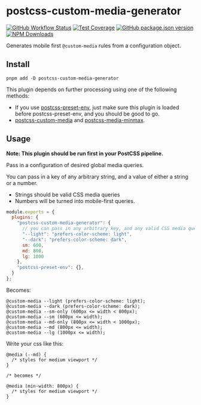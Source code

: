 # postcss-custom-media-generator

[![GitHub Workflow Status](https://img.shields.io/github/actions/workflow/status/allmyfutures/postcss-custom-media-generator/test.yml?branch=main&label=Unit%20Tests&style=flat-square)](https://github.com/allmyfutures/postcss-custom-media-generator)
[![Test Coverage](https://img.shields.io/codeclimate/coverage/allmyfutures/postcss-custom-media-generator?style=flat-square)](https://codeclimate.com/github/allmyfutures/postcss-custom-media-generator/test_coverage)
[![GitHub package.json version](https://img.shields.io/github/package-json/v/allmyfutures/postcss-custom-media-generator?style=flat-square)](https://github.com/allmyfutures/postcss-custom-media-generator/releases/latest)
[![NPM Downloads](https://img.shields.io/npm/dt/postcss-custom-media-generator?label=npm%20downloads&style=flat-square)](https://www.npmjs.com/package/postcss-custom-media-generator)

Generates mobile first `@custom-media` rules from a configuration object.

## Install

```shell
pnpm add -D postcss-custom-media-generator
```

This plugin depends on further processing using one of the following methods:

- If you use [postcss-preset-env], just make sure this plugin is loaded before postcss-preset-env, and you should be good to go.
- [postcss-custom-media] and [postcss-media-minmax].

## Usage

**Note: This plugin should be run first in your PostCSS pipeline.**

Pass in a configuration of desired global media queries.

You can pass in a key of any arbitrary string, and a value of either a string or a number.

- Strings should be valid CSS media queries
- Numbers will be turned into mobile-first queries.

```js
module.exports = {
  plugins: {
    "postcss-custom-media-generator": {
      // you can pass in any arbitrary key, and any valid CSS media query value
      "--light": "prefers-color-scheme: light",
      "--dark": "prefers-color-scheme: dark",
      sm: 600,
      md: 800,
      lg: 1000
    },
    "postcss-preset-env": {},
  }
};
```

Becomes:

```postcss
@custom-media --light (prefers-color-scheme: light);
@custom-media --dark (prefers-color-scheme: dark);
@custom-media --sm-only (600px <= width < 800px);
@custom-media --sm (600px <= width);
@custom-media --md-only (800px <= width < 1000px);
@custom-media --md (800px <= width);
@custom-media --lg (1000px <= width);
```

Write your css like this:

```postcss
@media (--md) {
  /* styles for medium viewport */
}

/* becomes */

@media (min-width: 800px) {
  /* styles for medium viewport */
}
```

[postcss-media-minmax]: https://github.com/postcss/postcss-media-minmax
[postcss-custom-media]: https://github.com/csstools/postcss-plugins/tree/main/plugins/postcss-custom-media
[postcss-preset-env]: https://github.com/csstools/postcss-plugins/tree/main/plugin-packs/postcss-preset-env
